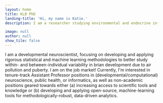 ```yaml
---
layout: home
title: KLB PhD
landing-title: 'Hi, my name is Katie.'
description: I am a researcher studying environmental and endocrine influences on child and adolescent brain development.

image: null
author: null
show_tile: false
---
```


I am a developmental neuroscientist, focusing on developing and applying rigorous statistical and machine learning methodologies to better study within- and between-individual variability in brian development due to air pollution and puberty. I am on the job market! Currently, I'm interested in tenure-track Assistant Professor positions in (developmental/computational) neuroscience, public health, or informatics, as well as non-academic positions geared towards either (a) increasing access to scientific tools and knowledge or (b) developing and applying open-source, machine-learning tools for methodologically-robust, data-driven analytics.

